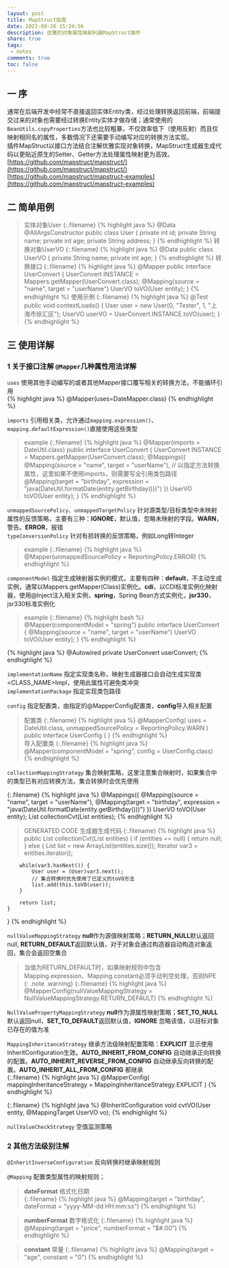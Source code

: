 ```yaml
---
layout: post
title: MapStruct指南
date: 2021-09-28 15:24:56
description: 优雅的对象属性映射利器MapStruct插件
share: true
tags:
 - notes
comments: true
toc: false
---
```


## 一 序  

通常在后端开发中经常不直接返回实体Entity类，经过处理转换返回前端，前端提交过来的对象也需要经过转换Entity实体才做存储；通常使用的`BeanUtils.copyProperties`方法也比较粗暴，不仅效率低下（使用反射）而且仅映射相同名的属性，多数情况下还需要手动编写对应的转换方法实现。  
插件MapStruct以接口方法结合注解优雅实现对象转换，MapStruct生成器生成代码以更贴近原生的Setter、Getter方法处理属性映射更为高效。  
[https://github.com/mapstruct/mapstruct/](https://github.com/mapstruct/mapstruct/)  
[https://github.com/mapstruct/mapstruct-examples](https://github.com/mapstruct/mapstruct-examples)  

## 二 简单用例  

>实体对象User
{:.filename}
{% highlight java %}
@Data
@AllArgsConstructor
public class User {
    private int id;
    private String name;
    private int age;
    private String address;
}
{% endhighlight %}
>转换对象UserVO
{:.filename}
{% highlight java %}
@Data
public class UserVO {
    private String name;
    private int age;
}
{% endhighlight %}
>转换接口
{:.filename}
{% highlight java %}
@Mapper
public interface UserConvert {
    UserConvert INSTANCE = Mappers.getMapper(UserConvert.class);
    @Mapping(source = "name", target = "userName")
    UserVO toVO(User entity);
}
{% endhighlight %}
>使用示例
{:.filename}
{% highlight java %}
    @Test
    public void contextLoads() {
        User user = new User(0, "Tester", 1, "上海市徐汇区");
        UserVO userVO = UserConvert.INSTANCE.toVO(user);
    }
{% endhighlight %}

## 三 使用详解  

### 1 关于接口注解 `@Mapper`几种属性用法详解  

`uses` 使用其他手动编写的或者其他Mapper接口覆写相关的转换方法，不能循环引用  
{% highlight java %}
@Mapper(uses=DateMapper.class)
{% endhighlight %}


`imports` 引用相关类，允许通过`mapping.expression()`、`mapping.defaultExpression()`直接使用这些类型  
>example
{:.filename}
{% highlight java %}
@Mapper(imports = DateUtil.class)
public interface UserConvert {
    UserConvert INSTANCE = Mappers.getMapper(UserConvert.class);
    @Mappings({
            @Mapping(source = "name", target = "userName"),
            // 以指定方法转换属性，这里如果不使用imports，则需要写全引用类包路径
            @Mapping(target = "birthday", expression = "java(DateUtil.formatDate(entity.getBirthday()))")
    })
    UserVO toVO(User entity);
}
{% endhighlight %}


`unmappedSourcePolicy`、`unmappedTargetPolicy` 针对源类型/目标类型中未映射属性的反馈策略，主要有三种：**IGNORE**，默认值，忽略未映射的字段。**WARN**，警告。**ERROR**，报错  
`typeConversionPolicy` 针对有损转换的反馈策略，例如Long转Integer  
>example
{:.filename}
{% highlight java %}
@Mapper(unmappedSourcePolicy = ReportingPolicy.ERROR)
{% endhighlight %}


`componentModel` 指定生成映射器实例的模式，主要有四种：**default**，不主动生成实例，通常以Mappers.getMapper(Class)实例化。**cdi**，以CDI标准实例化映射器，使用@Inject注入相关实例，**spring**，Spring Bean方式实例化，**jsr330**，jsr330标准实例化
>example
{:.filename}
{% highlight bash %}
@Mapper(componentModel = "spring")
public interface UserConvert {
    @Mapping(source = "name", target = "userName")
    UserVO toVO(User entity);
}
{% endhighlight %}

{% highlight java %}
@Autowired
private UserConvert userConvert;
{% endhighlight %}


`implementationName` 指定实现类名称，映射生成器接口会自动生成实现类<CLASS_NAME>Impl，使用此属性可避免类冲突    
`implementationPackage` 指定实现类包路径    


`config` 指定配置类，由指定的@MapperConfig配置类，**config**导入相关配置  
>配置类
{:.filename}
{% highlight java %}
@MapperConfig(
        uses = DateUtil.class,
        unmappedSourcePolicy = ReportingPolicy.WARN
)
public interface UserConfig {
}
{% endhighlight %}  
>导入配置类
{:.filename}
{% highlight java %}
@Mapper(componentModel = "spring", config = UserConfig.class)
{% endhighlight %}


`collectionMappingStrategy` 集合映射策略，这里注意集合映射时，如果集合中的类型已有对应转换方法，集合转换时会优先使用  

{:.filename}
{% highlight java %}
@Mappings({
        @Mapping(source = "name", target = "userName"),
        @Mapping(target = "birthday", expression = "java(DateUtil.formatDate(entity.getBirthday()))")
})
UserVO toVO(User entity);
List<UserVO> collectionCvt(List<User> entities);
{% endhighlight %}

> GENERATED CODE 生成器生成代码
{:.filename}
{% highlight java %}
public List<UserVO> collectionCvt(List<User> entities) {
    if (entities == null) {
        return null;
    } else {
        List<UserVO> list = new ArrayList(entities.size());
        Iterator var3 = entities.iterator();

        while(var3.hasNext()) {
            User user = (User)var3.next();
            // 集合转换时优先使用了已定义的toVO方法
            list.add(this.toVO(user));
        }

        return list;
    }
}
{% endhighlight %}

`nullValueMappingStrategy` **null**作为源值映射策略；**RETURN_NULL**默认返回null, **RETURN_DEFAULT**返回默认值，对于对象会通过构造器自动构造对象返回，集合会返回空集合  
>当值为RETURN_DEFAULT时，如果映射规则中包含Mapping.expression、Mapping.constant必须手动判空处理，否则NPE  
{: .note .warning}
{:.filename}
{% highlight java %}
@MapperConfig(nullValueMappingStrategy = NullValueMappingStrategy.RETURN_DEFAULT)
{% endhighlight %}

`NullValuePropertyMappingStrategy` **null**作为源属性映射策略；**SET_TO_NULL**默认返回null，**SET_TO_DEFAULT**返回默认值，**IGNORE** 忽略该值，以目标对象已存在的值为准  


`MappingInheritanceStrategy` 继承方法级映射配置策略：**EXPLICIT** 显示使用InheritConfiguration生效。**AUTO_INHERIT_FROM_CONFIG** 自动继承正向转换的配置。**AUTO_INHERIT_REVERSE_FROM_CONFIG** 自动继承反向转换的配置。**AUTO_INHERIT_ALL_FROM_CONFIG** 都继承  
{:.filename}
{% highlight java %}
@MapperConfig(
        mappingInheritanceStrategy = MappingInheritanceStrategy.EXPLICIT
)
{% endhighlight %}

{:.filename}
{% highlight java %}
@InheritConfiguration
void cvtVO(User entity, @MappingTarget UserVO vo);
{% endhighlight %}

`nullValueCheckStrategy`  空值监测策略  


### 2 其他方法级别注解  

`@InheritInverseConfiguration` 反向转换时继承映射规则  

`@Mapping` 配置类型属性的映射规则；  
>**dateFormat** 格式化日期  
{:.filename}
{% highlight java %}
@Mapping(target = "birthday", dateFormat = "yyyy-MM-dd HH:mm:ss")
{% endhighlight %}

>**numberFormat** 数字格式化
{:.filename}
{% highlight java %}
@Mapping(target = "price", numberFormat = "$#.00")
{% endhighlight %}  

>**constant** 常量
{:.filename}
{% highlight java %}
@Mapping(target = "age", constant = "0")
{% endhighlight %}
